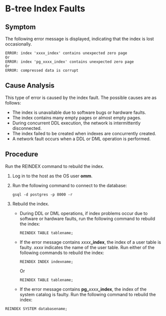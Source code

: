 # B-tree Index Faults<a name="EN-US_TOPIC_0291615109"></a>

## Symptom<a name="section14883333175911"></a>

The following error message is displayed, indicating that the index is lost occasionally.

```
ERROR: index 'xxxx_index' contains unexpected zero page
Or
ERROR: index 'pg_xxxx_index' contains unexpected zero page
Or
ERROR: compressed data is corrupt
```

## Cause Analysis<a name="section14246173814590"></a>

This type of error is caused by the index fault. The possible causes are as follows:

-   The index is unavailable due to software bugs or hardware faults.
-   The index contains many empty pages or almost empty pages.
-   During concurrent DDL execution, the network is intermittently disconnected.
-   The index failed to be created when indexes are concurrently created.
-   A network fault occurs when a DDL or DML operation is performed.

## Procedure<a name="section237115426595"></a>

Run the REINDEX command to rebuild the index.

1.  Log in to the host as the OS user  **omm**.
2.  Run the following command to connect to the database:

    ```
    gsql -d postgres -p 8000 -r
    ```

3.  Rebuild the index.
    -   During DDL or DML operations, if index problems occur due to software or hardware faults, run the following command to rebuild the index:

        ```
        REINDEX TABLE tablename;
        ```

    -   If the error message contains  _xxxx_**\_index**, the index of a user table is faulty.  _xxxx_  indicates the name of the user table. Run either of the following commands to rebuild the index:

        ```
        REINDEX INDEX indexname; 
        ```

        Or

        ```
        REINDEX TABLE tablename;
        ```

    -   If the error message contains  **pg\_**_xxxx_**\_index**, the index of the system catalog is faulty. Run the following command to rebuild the index:

```
REINDEX SYSTEM databasename;
```



